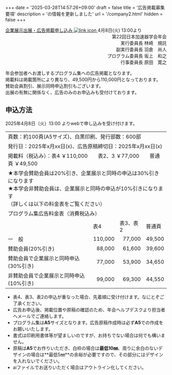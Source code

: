 +++
date = '2025-03-28T14:57:26+09:00'
draft = false
title = '広告掲載募集要項'
description = 'の情報を更新しました'
url = '/company2.html'
hidden = false
+++

<a class="btn btn-success" href="https://form.run/@pasj2025-exhibition-form" role="button">
                企業展示出展・広告掲載申し込み
                <img src="images/external_link.svg" alt="link icon">
            </a> 4月8日(火) 13:00より<br>

<div style="text-align: right;">
第22回日本加速器学会年会<br>  
実行委員長 <span class="name">林崎　規託</span><br>
副実行委員長 <span class="name">羽倉　尚人</span><br>
プログラム委員長 <span class="name">坂上　和之</span><br>
行事委員長 <span class="name">原田　寛之</span><br>
</div>


年会参加者へお渡しするプログラム集への広告掲載となります。  
掲載料は掲載箇所により異なり、49,500円から110,000円となっております。  
賛助会員割引、展示同時申込割引もございます。  
出展の有無に関係なく、広告のみのお申込みも受付けております。

## 申込方法

2025年4月8日（火）13:00 よりwebで申し込みを受け付けます。  

<table class="table table-bordered table-striped">
            <tr>
                <td colspan="4" width="520">頁数：約100頁(A5サイズ)、白黒印刷、発行部数：600部</td>
            </tr>
            <tr>
                <td colspan="4">発行日：2025年x月xx日(x)、広告原稿締切日：2025年x月xx日(x)</td>
            </tr>
            <tr>
                <td colspan="4">掲載料（税込み）：表4 ￥110,000　　表2、3 ￥77,000　　普通頁 ￥49,500</td>
            </tr>
            <tr>
                <td colspan="4">★本学会賛助会員は20%引き、企業展示と同時の申込は30%引きになります<br>
                    ★本学会非賛助会員は、企業展示と同時の申込が10%引きになります<br>
                    （詳しくは以下の料金表をご覧ください）</td>
            <tr>
                <td colspan="4">プログラム集広告料金表（消費税込み）</td>
            </tr>
            <tr>
                <td>　</td>
                <td>表4</td>
                <td>表3、表2</td>
                <td>普通頁</td>
            </tr>
            <tr>
                <td>一　般</td>
                <td style="text-align: right;">110,000</td>
                <td style="text-align: right;">77,000</td>
                <td style="text-align: right;">49,500</td>
            </tr>
            <tr>
                <td>賛助会員(20%引き)</td>
                <td style="text-align: right;">88,000</td>
                <td style="text-align: right;">61,600</td>
                <td style="text-align: right;">39,600</td>
            </tr>
            <tr>
                <td>賛助会員で企業展示と同時申込(30%引き)</td>
                <td style="text-align: right;">77,000</td>
                <td style="text-align: right;">53,900</td>
                <td style="text-align: right;">34,650</td>
            </tr>
            <tr>
                <td>非賛助会員で企業展示と同時申込(10%引き)</td>
                <td style="text-align: right;">99,000</td>
                <td style="text-align: right;">69,300</td>
                <td style="text-align: right;">44,550</td>
            </tr>
        </table>

* 表4、表3、表2の申込が重なった場合、先着順に受け付けます。なにとぞご了承ください。
* 広告お申込後、掲載位置や原稿の確認のため、年会ヘルプデスクより担当者へメールでご連絡します。
* プログラム集は**A5**サイズとなります。広告原稿作成時は必ず**A5**での作成をお願いいたします。
* 書式は印刷用書体等が望ましいのですが、お持ちでない場合は何でも構いません。
* 原稿は**A5**でお作りいただき、白枠の場合は**最低10㎜**、周りに余白のないデザインの場合は**最低5㎜**の余裕が必要ですので、その部分にはデザインを入れないでください。
* aiファイルでお送りいただく場合はアウトライン化してください。

